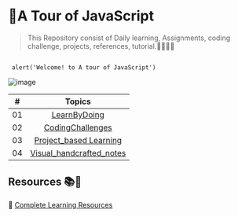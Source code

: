 # 💛A Tour of JavaScript
> This Repository consist of Daily learning, Assignments, coding challenge, projects, references, tutorial.👩‍💻👨‍💻

```

 alert('Welcome! to A tour of JavaScript')

```

 ![image](https://user-images.githubusercontent.com/67835881/126159084-8dc60be9-e851-46a6-baba-1dff0cb34e4f.png)


|   #       | Topics                                                    |
|-----------|:-------------------------------------------------------------------------------------------------------------: |
|  01   |  [LearnByDoing](https://github.com/Aj7t/A-Tour-of-JavaScript/tree/main/LearnByDoing)      |
|  02   |  [CodingChallenges](https://github.com/Aj7t/A-Tour-of-JavaScript/tree/main/CodingChallenge)  |
|  03   |  [Project_based Learning](https://github.com/Aj7t/Project-Based-Learning)   |
|  04   |  [Visual_handcrafted_notes](https://github.com/Aj7t/A-Tour-of-JavaScript/tree/main/Notes)   |


 



## Resources 📚🧾

📔 [Complete Learning Resources](https://github.com/Aj7t/A-Tour-of-JavaScript/blob/main/Notes/Resources.md)<br>


